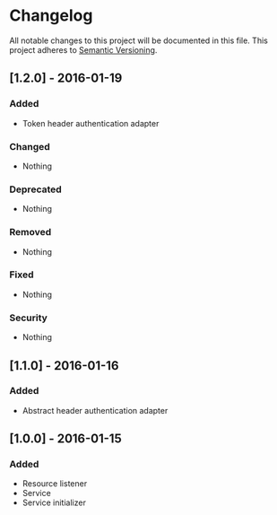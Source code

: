 # Changelog
All notable changes to this project will be documented in this file.
This project adheres to [Semantic Versioning](http://semver.org/).

## [1.2.0] - 2016-01-19
### Added
- Token header authentication adapter

### Changed 
- Nothing

### Deprecated
- Nothing

### Removed
- Nothing

### Fixed
- Nothing

### Security
- Nothing

## [1.1.0] - 2016-01-16
### Added
- Abstract header authentication adapter

## [1.0.0] - 2016-01-15
### Added
- Resource listener
- Service
- Service initializer
